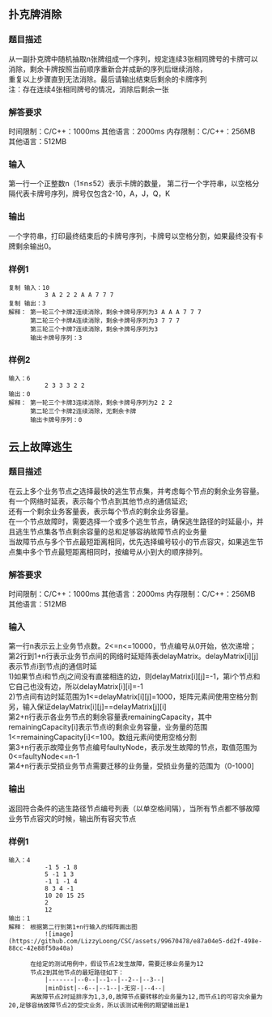 ## 扑克牌消除
### 题目描述
从一副扑克牌中随机抽取n张牌组成一个序列，规定连续3张相同牌号的卡牌可以消除，剩余卡牌按照当前顺序重新合并成新的序列后继续消除，   
重复以上步骤直到无法消除。最后请输出结束后剩余的卡牌序列   
注：存在连续4张相同牌号的情况，消除后剩余一张   
### 解答要求
时间限制：C/C++：1000ms 其他语言：2000ms
内存限制：C/C++：256MB 其他语言：512MB
### 输入
第一行一个正整数n（1≤n≤52）表示卡牌的数量，
第二行一个字符串，以空格分隔代表卡牌号序列，牌号仅包含2-10，A，J，Q，K
### 输出
一个字符串，打印最终结束后的卡牌号序列，卡牌号以空格分割，如果最终没有卡牌剩余输出0。
### 样例1
```
复制 输入：10
          3 A 2 2 2 A A 7 7 7
复制 输出：3
解释： 第一轮三个卡牌2连续消除，剩余卡牌号序列为3 A A A 7 7 7
      第二轮三个卡牌A连续消除，剩余卡牌号序列为3 7 7 7
      第三轮三个卡牌7连续消除，剩余卡牌号序列为3
      输出卡牌号序列：3
```
### 样例2
```
输入：6
          2 3 3 3 2 2
输出：0
解释： 第一轮三个卡牌3连续消除，剩余卡牌号序列为2 2 2
      第二轮三个卡牌2连续消除，无剩余卡牌
      输出卡牌号序列：0
```






## 云上故障逃生
### 题目描述
在云上多个业务节点之选择最快的逃生节点集，并考虑每个节点的剩余业务容量。有一个网络时延表，表示每个节点到其他节点的通信延迟;   
还有一个剩余业务客量表，表示每个节点的剩余业务容量。   
在一个节点故障时，需要选择一个或多个逃生节点，确保逃生路径的时延最小，并且逃生节点集各节点剩余容量的总和足够容纳故障节点的业务量   
当故障节点与多个节点最短距离相同，优先选择编号较小的节点容灾，如果逃生节点集中多个节点最短距离相同时，按编号从小到大的顺序排列。   
### 解答要求
时间限制：C/C++：1000ms 其他语言：2000ms
内存限制：C/C++：256MB 其他语言：512MB
### 输入
第一行n表示云上业务节点数。2<=n<=10000，节点编号从0开始，依次递增；   
第2行到1+n行表示业务节点间的网络时延矩阵表delayMatrix。delayMatrix[i][j]表示节点i到节点j的通信时延   
1)如果节点i和节点j之间没有直接相连的边，则delayMatrix[i][j]=-1，第i个节点和它自己也没有边，所以delayMatrix[i][i]=-1   
2)节点间有边时延范围为1<=delayMatrix[i][j]=1000，矩阵元素间使用空格分割   
另，输入保证delayMatrix[i][j]==delayMatrix[j][i]   
第2+n行表示各业务节点的剩余容量表remainingCapacity，其中remainingCapacity[i]表示节点i的剩余业务容量，业务量的范围1<=remainingCapacity[i]<=100。数组元素间使用空格分割  
第3+n行表示故障业务节点编号faultyNode，表示发生故障的节点，取值范围为0<=faultyNode<=n-1   
第4+n行表示受损业务节点需要迁移的业务量，受损业务量的范围为（0-1000]   
### 输出
返回符合条件的逃生路径节点编号列表（以单空格间隔），当所有节点都不够故障业务节点容灾的时候，输出所有容灾节点   
### 样例1
```
输入：4
          -1 5 -1 8
          5 -1 1 3
          -1 1 -1 4
          8 3 4 -1
          10 20 15 25
          2
          12
输出：1
解释： 根据第二行到第1+n行输入的矩阵画出图
          ![image](https://github.com/LizzyLoong/CSC/assets/99670478/e87a04e5-dd2f-498e-88cc-42e88f50a40a)

      在给定的测试用例中，假设节点2发生故障，需要迁移业务量为12
      节点2到其他节点的最短路径如下：
          |-------|--0--|--1--|--2--|--3--|
          |minDist|--6--|--1--|-无穷-|--4--|
      离故障节点2时延排序为1,3,0,故障节点要转移的业务量为12,而节点1的可容灾余量为20,足够容纳故障节点2的受灾业务，所以该测试用例的期望输出是1

```
